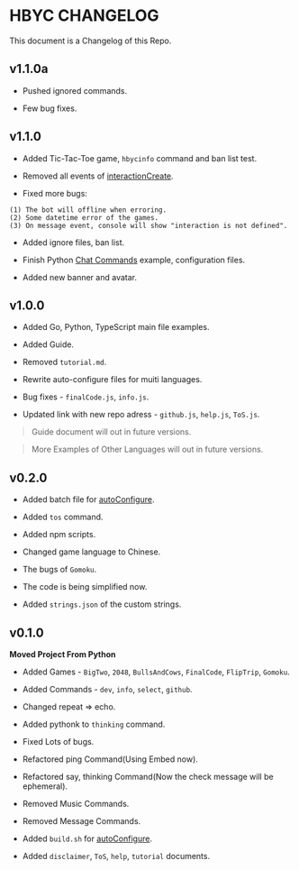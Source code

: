 # HBYC CHANGELOG
This document is a Changelog of this Repo.

## v1.1.0a
* Pushed ignored commands.

* Few bug fixes.

## v1.1.0
* Added Tic-Tac-Toe game, `hbycinfo` command and ban list test.

* Removed all events of [interactionCreate](./src/js/events/interactionCreate.cjs).

* Fixed more bugs:
```
(1) The bot will offline when erroring.
(2) Some datetime error of the games.
(3) On message event, console will show "interaction is not defined".
```

* Added ignore files, ban list.

* Finish Python [Chat Commands](./src/python/cmds/chat.py) example, configuration files.

* Added new banner and avatar.

## v1.0.0
* Added Go, Python, TypeScript main file examples.

* Added Guide.

* Removed `tutorial.md`.

* Rewrite auto-configure files for muiti languages.

* Bug fixes - `finalCode.js`, `info.js`.

* Updated link with new repo adress - `github.js`, `help.js`, `ToS.js`. 

> Guide document will out in future versions.

> More Examples of Other Languages will out in future versions.

## v0.2.0
* Added batch file for [autoConfigure](./docs/autoConfig.md).

* Added `tos` command.

* Added npm scripts.

* Changed game language to Chinese.

* The bugs of `Gomoku`.

* The code is being simplified now.

* Added `strings.json` of the custom strings.


## v0.1.0
**Moved Project From Python**

* Added Games - `BigTwo`, `2048`, `BullsAndCows`, `FinalCode`, `FlipTrip`, `Gomoku`.

* Added Commands - `dev`,  `info`,  `select`,  `github`.

* Changed repeat => echo.

* Added pythonk to `thinking` command.

* Fixed Lots of bugs.

* Refactored ping Command(Using Embed now).

* Refactored say, thinking Command(Now the check message will be ephemeral).

* Removed Music Commands.

* Removed Message Commands.

* Added `build.sh` for [autoConfigure](./docs/autoConfig.md).

* Added `disclaimer`, `ToS`, `help`, `tutorial` documents.
